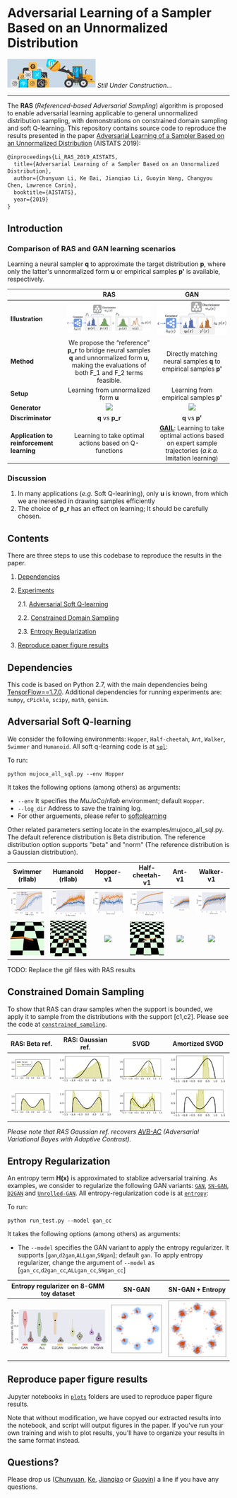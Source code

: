 # Adversarial Learning of a Sampler Based on an Unnormalized Distribution

<img src="figs/under_construction.png" width="200">  _Still Under Construction..._

--------------

The **RAS** (_Referenced-based Adversarial Sampling_) algorithm is proposed to enable adversarial learning applicable to general unnormalized distribution sampling, with demonstrations on constrained domain sampling and soft Q-learning. This repository contains source code to reproduce the results presented in the paper [Adversarial Learning of a Sampler Based on an Unnormalized Distribution](https://arxiv.org) (AISTATS 2019):

```
@inproceedings{Li_RAS_2019_AISTATS,
  title={Adversarial Learning of a Sampler Based on an Unnormalized Distribution},
  author={Chunyuan Li, Ke Bai, Jianqiao Li, Guoyin Wang, Changyou Chen, Lawrence Carin},
  booktitle={AISTATS},
  year={2019}
}
```

## Introduction

### Comparison of **RAS** and **GAN** learning scenarios

Learning a neural sampler **q** to approximate the target distribution **p**, where only the latter's unnormalized form **u** or empirical samples **p'** is available, respectively.

|  | RAS  |   GAN 
|-------------------------|:-------------------------:|:-------------------------:
| **Illustration** | ![](/figs/scheme/ras_scheme.png)  |   ![](/figs/scheme/gan_scheme.png)
| **Method** | We propose the “reference” **p_r** to bridge neural samples **q**  and unnormalized form **u**, making the evaluations of both F_1 and F_2 terms feasible. | Directly matching neural samples **q** to empirical samples **p'**
| **Setup** | Learning from unnormalized form **u**  | Learning from empirical samples **p'**  
| **Generator** |  ![](https://latex.codecogs.com/gif.latex?\log[\frac{u(x)}{q_{\theta}(x)}&space;]=&space;\underbrace{&space;\log&space;\big[\frac{&space;p_{r}(x)&space;}{&space;q_{\theta}&space;(x)&space;}&space;\big]}_{\mathcal{F}_1}&space;&plus;&space;\underbrace{&space;\log&space;\big[\frac{&space;u&space;(x)&space;}{p_{r}(x)&space;}\big]&space;}_{\mathcal{F}_2})  | ![](https://latex.codecogs.com/gif.latex?\log[\frac{p^{\prime}(x)}{q_{\theta}(x)}&space;])
| **Discriminator** | **q** vs **p_r** | **q** vs **p'**
| **Application to reinforcement learning** | Learning to take optimal actions based on Q-functions | [**GAIL**](https://arxiv.org/abs/1606.03476): Learning to take optimal actions based on expert sample trajectories (_a.k.a._ Imitation learning)

### Discussion
1. In many applications (_e.g._ Soft Q-learining), only **u** is known, from which we are inerested in drawing samples efficiently
2. The choice of **p_r** has an effect on learning; It should be carefully chosen.


## Contents
There are three steps to use this codebase to reproduce the results in the paper.

1. [Dependencies](#dependencies)
2. [Experiments](#experiments)

    2.1. [Adversarial Soft Q-learning](#adversarial-soft-q-learning)
    
    2.2. [Constrained Domain Sampling](#constrained-domain-sampling)
    
    2.3. [Entropy Regularization](#entropy-regularization) 

3. [Reproduce paper figure results](#reproduce-paper-figure-results) 

## Dependencies

This code is based on Python 2.7, with the main dependencies being [TensorFlow==1.7.0](https://www.tensorflow.org/). Additional dependencies for running experiments are: `numpy`, `cPickle`, `scipy`, `math`, `gensim`. 

## Adversarial Soft Q-learning

We consider the following environments: `Hopper`, `Half-cheetah`, `Ant`, `Walker`, `Swimmer` and `Humanoid`. All soft q-learning code is at [`sql`](/sql): 

To run:

    python mujoco_all_sql.py --env Hopper

It takes the following options (among others) as arguments:

- `--env` It specifies the _MuJoCo_/_rllab_ environment; default `Hopper`.  
- `--log_dir` Address to save the training log.
- For other arguements, please refer to [softqlearning](https://github.com/haarnoja/softqlearning)

Other related parameters setting locate in the examples/mujoco_all_sql.py. The default reference distribution is Beta distribution. The reference distribution option supports "beta" and "norm" (The reference distribution is a Gaussian distribution).

| Swimmer (rllab) | Humanoid (rllab) |  Hopper-v1 |  Half-cheetah-v1 |  Ant-v1 |  Walker-v1
|-------------------------|:-------------------------:|:-------------------------:|:-------------------------:|:-------------------------:|:-------------------------:
| ![](/figs/sql/Swimmer-rllab.png) | ![](/figs/sql/Humanoid-rllab.png)  |  ![](/figs/sql/Hopper-v1.png) |  ![](/figs/sql/Half-cheetah-v1.png) |  ![](/figs/sql/Ant-v1.png) |  ![](/figs/sql/Walker-v1.png)
| ![](./figs/sql/gif/swimmer.gif) | ![](./figs/sql/gif/human.gif) | ![](./figs/sql/gif/hopper.gif) | ![](./figs/sql/gif/hc1.gif) | ![](./figs/sql/gif/ant.gif) | ![](./figs/sql/gif/walker1.gif)

TODO: Replace the gif files with RAS results

## Constrained Domain Sampling

To show that RAS can draw samples when the support is bounded, we apply it to sample from the distributions with the support [c1,c2]. Please see the code at [`constrained_sampling`](./constrained_sampling). 


| RAS: Beta ref. | RAS: Gaussian ref.  | SVGD | Amortized SVGD  
|-------------------------|:-------------------------:|:-------------------------:|:-------------------------:
| ![](/figs/constrained/cons1_beta.png) | ![](/figs/constrained/cons1_gaussian.png) | ![](/figs/constrained/cons1_svgd_teacher.png) | ![](/figs/constrained/cons1_svgd_student.png)
| ![](/figs/constrained/cons1_beta_2mode.png) | ![](/figs/constrained/cons1_gaussian_2mode.png) | ![](/figs/constrained/cons1_svgd_teacher_2mode.png) | ![](/figs/constrained/cons1_svgd_student_2mode.png)

_Please note that RAS Gaussian ref. recovers [AVB-AC](https://arxiv.org/abs/1701.04722) (Adversarial Variational Bayes with Adaptive Contrast)._

## Entropy Regularization

An entropy term **H(x)** is approximated to stablize adversarial training. As examples, we consider to regularize the following GAN variants: [`GAN`](https://arxiv.org/abs/1406.2661), [`SN-GAN`](https://arxiv.org/abs/1802.05957), [`D2GAN`](https://arxiv.org/abs/1709.03831) and [`Unrolled-GAN`](https://arxiv.org/abs/1611.02163). All entropy-regularization code is at [`entropy`](./entropy): 

To run:

    python run_test.py --model gan_cc
    
It takes the following options (among others) as arguments:

- The `--model` specifies the GAN variant to apply the entropy regularizer. It supports [`gan`,`d2gan`,`ALLgan`,`SNgan`]; default `gan`.  To apply entropy regularizer, change the argument of `--model` as [`gan_cc`,`d2gan_cc`,`ALLgan_cc`,`SNgan_cc`]
  

| Entropy regularizer on 8-GMM toy dataset | SN-GAN  |   SN-GAN + Entropy  
|-------------------------|:-------------------------:|:-------------------------:
| ![](/figs/entropy/Symmetric_KL_Divergence_iclr.png) | ![](/figs/entropy/sn_gan_8gmm.png)  |   ![](/figs/entropy/sn_gan_entropy_8gmm.png)


## Reproduce paper figure results
Jupyter notebooks in [`plots`](./plots) folders are used to reproduce paper figure results.

Note that without modification, we have copyed our extracted results into the notebook, and script will output figures in the paper. If you've run your own training and wish to plot results, you'll have to organize your results in the same format instead.


## Questions?
Please drop us ([Chunyuan](http://chunyuan.li/), [Ke](https://github.com/beckybai), [Jianqiao](https://github.com/jianqiaol) or [Guoyin](https://github.com/guoyinwang)) a line if you have any questions.


